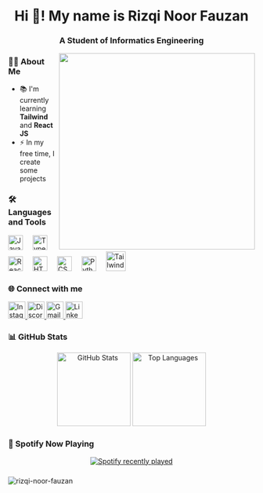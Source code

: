 <h1 align="center">Hi 👋! My name is Rizqi Noor Fauzan</h1>
<h3 align="center">A Student of Informatics Engineering</h3>

<img align="right" src="https://gifdb.com/images/high/cartoon-character-louise-belcher-coding-is-fun-ctmkcciuc1gyxos2.gif" width="400px">

### 👩‍💻 About Me

- 📚 I'm currently learning **Tailwind** and **React JS**  
- ⚡ In my free time, I create some projects  

### 🛠️ Languages and Tools

<div align="left">
  <img src="https://cdn.jsdelivr.net/gh/devicons/devicon/icons/javascript/javascript-original.svg" height="30" alt="JavaScript" />
  <img width="12" />
  <img src="https://cdn.jsdelivr.net/gh/devicons/devicon/icons/typescript/typescript-original.svg" height="30" alt="TypeScript" />
  <img width="12" />
  <img src="https://cdn.jsdelivr.net/gh/devicons/devicon/icons/react/react-original.svg" height="30" alt="React" />
  <img width="12" />
  <img src="https://cdn.jsdelivr.net/gh/devicons/devicon/icons/html5/html5-original.svg" height="30" alt="HTML5" />
  <img width="12" />
  <img src="https://cdn.jsdelivr.net/gh/devicons/devicon/icons/css3/css3-original.svg" height="30" alt="CSS3" />
  <img width="12" />
  <img src="https://cdn.jsdelivr.net/gh/devicons/devicon/icons/python/python-original.svg" height="30" alt="Python" />
  <img width="12" />
  <img src="https://cdn.simpleicons.org/tailwindcss/06B6D4" height="40" alt="Tailwind CSS" />
</div>

### 🌐 Connect with me

<div align="left">
  <a href="https://www.instagram.com/zann.7654?igsh=MXUwb2wzNzU1dGZhcg=">
    <img src="https://img.shields.io/static/v1?message=Instagram&logo=instagram&label=&color=E4405F&logoColor=white&style=for-the-badge" height="35" alt="Instagram" />
  </a>
  <a href="https://discord.com/users/zann0344">
    <img src="https://img.shields.io/static/v1?message=Discord&logo=discord&label=&color=7289DA&logoColor=white&style=for-the-badge" height="35" alt="Discord" />
  </a>
  <a href="mailto:rizqinoorf@gmail.com">
    <img src="https://img.shields.io/static/v1?message=Gmail&logo=gmail&label=&color=D14836&logoColor=white&style=for-the-badge" height="35" alt="Gmail" />
  </a>
  <a href="https://www.linkedin.com/in/rizqinoorfauzan">
    <img src="https://img.shields.io/static/v1?message=LinkedIn&logo=linkedin&label=&color=0077B5&logoColor=white&style=for-the-badge" height="35" alt="LinkedIn" />
  </a>
</div>

### 📊 GitHub Stats


<div align="center">

  <img src="https://github-readme-stats.vercel.app/api?username=rizqi-noor-fauzan&hide_title=false&hide_rank=true&show_icons=true&include_all_commits=true&count_private=true&theme=shades-of-purple&hide_border=false" height="150" alt="GitHub Stats" />

  <img src="https://github-readme-stats.vercel.app/api/top-langs?username=rizqi-noor-fauzan&layout=compact&card_width=320&langs_count=6&theme=shades-of-purple&hide_border=false" height="150" alt="Top Languages" />

  
</div>

### 🎵 Spotify Now Playing

<div align="center">
  <a href="https://spotify-recently-played-readme.vercel.app/api?user=317uoax6ttjgfhecs2v2f3wihhga">
    <img src="https://spotify-recently-played-readme.vercel.app/api?user=FauzanZ&count=2&unique=false" alt="Spotify recently played" />
  </a>
</div>


###
<p><img align="center" src="https://github-readme-streak-stats.herokuapp.com/?user=rizqi-noor-fauzan&" alt="rizqi-noor-fauzan" /></p>
